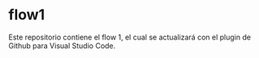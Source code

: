 # flow1
Este repositorio contiene el flow 1, el cual se actualizará con el plugin de Github para Visual Studio Code.
